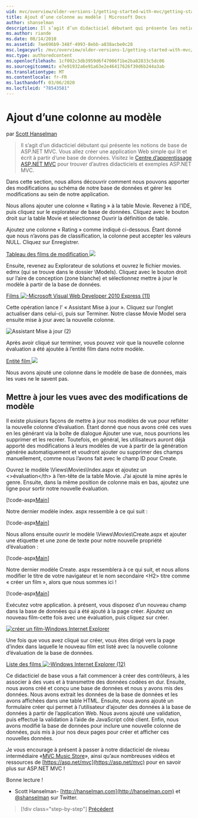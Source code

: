 ```yaml
---
uid: mvc/overview/older-versions-1/getting-started-with-mvc/getting-started-with-mvc-part8
title: Ajout d’une colonne au modèle | Microsoft Docs
author: shanselman
description: Il s’agit d’un didacticiel débutant qui présente les notions de base de ASP.NET MVC. Créer une application Web simple qui lit et écrit à partir d’une base de données.
ms.author: riande
ms.date: 08/14/2010
ms.assetid: 7ae696b9-348f-4993-8ebb-a838acbe0c28
msc.legacyurl: /mvc/overview/older-versions-1/getting-started-with-mvc/getting-started-with-mvc-part8
msc.type: authoredcontent
ms.openlocfilehash: 1cf092c3db3959d6f47006f1be2ba82833c5dc06
ms.sourcegitcommit: e7e91932a6e91a63e2e46417626f39d6b244a3ab
ms.translationtype: MT
ms.contentlocale: fr-FR
ms.lasthandoff: 03/06/2020
ms.locfileid: "78543581"
---
```

# <a name="adding-a-column-to-the-model"></a>Ajout d’une colonne au modèle

par [Scott Hanselman](https://github.com/shanselman)

> Il s’agit d’un didacticiel débutant qui présente les notions de base de ASP.NET MVC. Vous allez créer une application Web simple qui lit et écrit à partir d’une base de données. Visitez le [Centre d’apprentissage ASP.NET MVC](../../../index.md) pour trouver d’autres didacticiels et exemples ASP.NET MVC.

Dans cette section, nous allons découvrir comment nous pouvons apporter des modifications au schéma de notre base de données et gérer les modifications au sein de notre application.

Nous allons ajouter une colonne « Rating » à la table Movie. Revenez à l’IDE, puis cliquez sur le explorateur de base de données. Cliquez avec le bouton droit sur la table Movie et sélectionnez Ouvrir la définition de table.

Ajoutez une colonne « Rating » comme indiqué ci-dessous. Étant donné que nous n’avons pas de classification, la colonne peut accepter les valeurs NULL. Cliquez sur Enregistrer.

[Tableau des films de modification ![](getting-started-with-mvc-part8/_static/image2.png)](getting-started-with-mvc-part8/_static/image1.png)

Ensuite, revenez au Explorateur de solutions et ouvrez le fichier movies. edmx (qui se trouve dans le dossier \Models). Cliquez avec le bouton droit sur l’aire de conception (zone blanche) et sélectionnez mettre à jour le modèle à partir de la base de données.

[Films ![-Microsoft Visual Web Developer 2010 Express (11)](getting-started-with-mvc-part8/_static/image4.png)](getting-started-with-mvc-part8/_static/image3.png)

Cette opération lance l' « Assistant Mise à jour ». Cliquez sur l’onglet actualiser dans celui-ci, puis sur Terminer. Notre classe Movie Model sera ensuite mise à jour avec la nouvelle colonne.

![Assistant Mise à jour (2)](getting-started-with-mvc-part8/_static/image5.png)

Après avoir cliqué sur terminer, vous pouvez voir que la nouvelle colonne évaluation a été ajoutée à l’entité film dans notre modèle.

[Entité film ![](getting-started-with-mvc-part8/_static/image7.png)](getting-started-with-mvc-part8/_static/image6.png)

Nous avons ajouté une colonne dans le modèle de base de données, mais les vues ne le savent pas.

## <a name="update-views-with-model-changes"></a>Mettre à jour les vues avec des modifications de modèle

Il existe plusieurs façons de mettre à jour nos modèles de vue pour refléter la nouvelle colonne d’évaluation. Étant donné que nous avons créé ces vues en les générant via la boîte de dialogue Ajouter une vue, nous pourrions les supprimer et les recréer. Toutefois, en général, les utilisateurs auront déjà apporté des modifications à leurs modèles de vue à partir de la génération générée automatiquement et voudront ajouter ou supprimer des champs manuellement, comme nous l’avons fait avec le champ ID pour Create.

Ouvrez le modèle \Views\Movies\Index.aspx et ajoutez un &lt;&gt;évaluation&lt;/th&gt; à l’en-tête de la table Movie. J’ai ajouté la mine après le genre. Ensuite, dans la même position de colonne mais en bas, ajoutez une ligne pour sortir notre nouvelle évaluation.

[!code-aspx[Main](getting-started-with-mvc-part8/samples/sample1.aspx)]

Notre dernier modèle index. aspx ressemble à ce qui suit :

[!code-aspx[Main](getting-started-with-mvc-part8/samples/sample2.aspx)]

Nous allons ensuite ouvrir le modèle \Views\Movies\Create.aspx et ajouter une étiquette et une zone de texte pour notre nouvelle propriété d’évaluation :

[!code-aspx[Main](getting-started-with-mvc-part8/samples/sample3.aspx)]

Notre dernier modèle Create. aspx ressemblera à ce qui suit, et nous allons modifier le titre de votre navigateur et le nom secondaire &lt;H2&gt; titre comme « créer un film », alors que nous sommes ici !

[!code-aspx[Main](getting-started-with-mvc-part8/samples/sample4.aspx)]

Exécutez votre application. à présent, vous disposez d’un nouveau champ dans la base de données qui a été ajouté à la page créer. Ajoutez un nouveau film-cette fois avec une évaluation, puis cliquez sur créer.

[![créer un film-Windows Internet Explorer](getting-started-with-mvc-part8/_static/image9.png)](getting-started-with-mvc-part8/_static/image8.png)

Une fois que vous avez cliqué sur créer, vous êtes dirigé vers la page d’index dans laquelle le nouveau film est listé avec la nouvelle colonne d’évaluation de la base de données.

[Liste des films ![-Windows Internet Explorer (12)](getting-started-with-mvc-part8/_static/image11.png)](getting-started-with-mvc-part8/_static/image10.png)

Ce didacticiel de base vous a fait commencer à créer des contrôleurs, à les associer à des vues et à transmettre des données codées en dur. Ensuite, nous avons créé et conçu une base de données et nous y avons mis des données. Nous avons extrait les données de la base de données et les avons affichées dans une table HTML. Ensuite, nous avons ajouté un formulaire créer qui permet à l’utilisateur d’ajouter des données à la base de données à partir de l’application Web. Nous avons ajouté une validation, puis effectué la validation à l’aide de JavaScript côté client. Enfin, nous avons modifié la base de données pour inclure une nouvelle colonne de données, puis mis à jour nos deux pages pour créer et afficher ces nouvelles données.

Je vous encourage à présent à passer à notre didacticiel de niveau intermédiaire «[MVC Music Store](../../older-versions/mvc-music-store/mvc-music-store-part-1.md)», ainsi qu’aux nombreuses vidéos et ressources de [https://asp.net/mvc](https://asp.net/mvc) pour en savoir plus sur ASP.NET MVC !

Bonne lecture !

- Scott Hanselman- [http://hanselman.com](http://hanselman.com) et [@shanselman](http://twitter.com/shanselman) sur Twitter.

> [!div class="step-by-step"]
> [Précédent](getting-started-with-mvc-part7.md)
